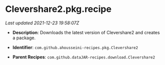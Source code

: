 # Clevershare2.pkg.recipe

_Last updated 2021-12-23 19:58:07Z_

- **Description**: Downloads the latest version of Clevershare2 and creates a package.

- **Identifier**: `com.github.ahousseini-recipes.pkg.Clevershare2`

- **Parent Recipes**: `com.github.dataJAR-recipes.download.Clevershare2`